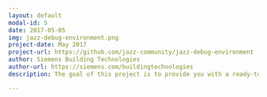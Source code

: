 ```yaml
---
layout: default
modal-id: 5
date: 2017-05-05
img: jazz-debug-environment.png
project-date: May 2017
project-url: https://github.com/jazz-community/jazz-debug-environment
author: Siemens Building Technologies
author-url: https://siemens.com/buildingtechnologies
description: The goal of this project is to provide you with a ready-to-go debugging environment for extending your jazz applications.

---
```

